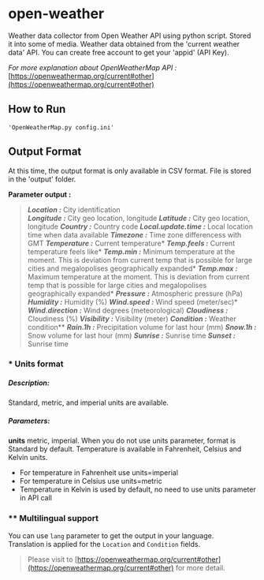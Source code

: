 
# open-weather
Weather data collector from Open Weather API using python script. Stored it into some of media. Weather data obtained from the 'current weather data' API. You can create free account to get your 'appid' (API Key).

*For more explanation about OpenWeatherMap API :*
[https://openweathermap.org/current#other](https://openweathermap.org/current#other)


## How to Run
	'OpenWeatherMap.py config.ini'

## Output Format
At this time, the output format is only available in CSV format. File is stored in the 'output' folder.

**Parameter output :**

>   ***Location :***  City identification  
>   ***Longitude :***  City geo location, longitude
>   ***Latitude :*** City geo location, longitude
>   ***Country :*** Country code
>   ***Local.update.time :***  Local location time when data available
>   ***Timezone :***  Time zone differencess with GMT
>   ***Temperature :*** Current temperature*
>   ***Temp.feels :*** Current temperature feels like*
>   ***Temp.min :***  Minimum temperature at the moment. This is deviation from current temp that is possible for large cities and megalopolises geographically expanded*
>   ***Temp.max :*** Maximum temperature at the moment. This is deviation from current temp that is possible for large cities and megalopolises geographically expanded*
>   ***Pressure :*** Atmospheric pressure (hPa)
>   ***Humidity :*** Humidity (%)
>   ***Wind.speed :*** Wind speed (meter/sec)*
>   ***Wind.direction :*** Wind degrees (meteorological)
>   ***Cloudiness :*** Cloudiness (%)
>   ***Visibility :*** Visibility (meter)
>   ***Condition :*** Weather condition**
>   ***Rain.1h :*** Precipitation volume for last hour (mm)
>   ***Snow.1h :*** Snow volume for last hour (mm)
>   ***Sunrise :*** Sunrise time
>   ***Sunset :*** Sunrise time


### * Units format
##### Description:
Standard, metric, and imperial units are available.
##### Parameters:

**units**  metric, imperial. When you do not use units parameter, format is Standard by default.
Temperature is available in Fahrenheit, Celsius and Kelvin units.

-   For temperature in Fahrenheit use units=imperial
-   For temperature in Celsius use units=metric
-   Temperature in Kelvin is used by default, no need to use units parameter in API call

### ** Multilingual support

You can use  `lang`  parameter to get the output in your language.  
Translation is applied for the  `Location`  and  `Condition`  fields.

> Please visit to [https://openweathermap.org/current#other](https://openweathermap.org/current#other)
> for more detail.

